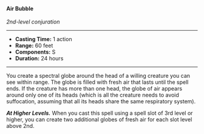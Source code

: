 #### Air Bubble
*2nd-level conjuration*
___
- **Casting Time:** 1 action
- **Range:** 60 feet
- **Components:** S
- **Duration:** 24 hours
___
You create a spectral globe around the head of a willing creature you can see within range. The globe is filled with fresh air that lasts until the spell ends. If the creature has more than one head, the globe of air appears around only one of its heads (which is all the creature needs to avoid suffocation, assuming that all its heads share the same respiratory system).

***At Higher Levels.*** When you cast this spell using a spell slot of 3rd level or higher, you can create two additional globes of fresh air for each slot level above 2nd.